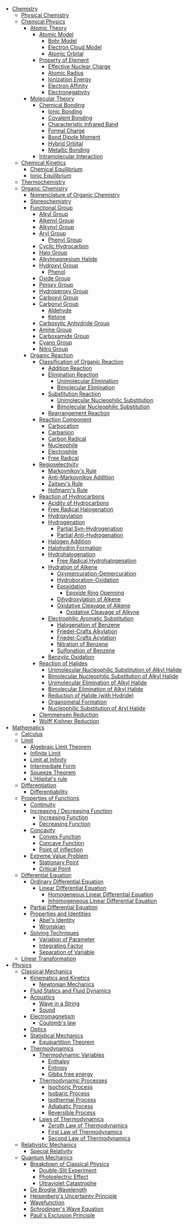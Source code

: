 * [Chemistry]()
  * [Physical Chemistry]()
  * [Chemical Physics]()
    * [Atomic Theory]()
      * [Atomic Model](Chemistry/Physical%20Chemistry/Chemical%20Physics/Atomic%20Theory/Atomic%20Model/Atomic%20Model.md)
        * [Bohr Model](Chemistry/Physical%20Chemistry/Chemical%20Physics/Atomic%20Theory/Atomic%20Model/Bohr%20Model.md)
        * [Electron Cloud Model](Chemistry/Physical%20Chemistry/Chemical%20Physics/Atomic%20Theory/Atomic%20Model/Electron%20Cloud%20Model.md)
        * [Atomic Orbital](Chemistry/Physical%20Chemistry/Chemical%20Physics/Atomic%20Theory/Atomic%20Orbital.md)
      * [Property of Element](Chemistry/Physical%20Chemistry/Chemical%20Physics/Atomic%20Theory/Property%20of%20Element/Property%20of%20Element.md)
        * [Effective Nuclear Charge](Chemistry/Physical%20Chemistry/Chemical%20Physics/Atomic%20Theory/Property%20of%20Element/Effective%20Nuclear%20Charge.md)
        * [Atomic Radius](Chemistry/Physical%20Chemistry/Chemical%20Physics/Atomic%20Theory/Property%20of%20Element/Atomic%20Radius.md)
        * [Ionization Energy](Chemistry/Physical%20Chemistry/Chemical%20Physics/Atomic%20Theory/Property%20of%20Element/Ionization%20Energy.md)
        * [Electron Affinity](Chemistry/Physical%20Chemistry/Chemical%20Physics/Atomic%20Theory/Property%20of%20Element/Electron%20Affinity.md)
        * [Electronegativity](Chemistry/Physical%20Chemistry/Chemical%20Physics/Atomic%20Theory/Property%20of%20Element/Electronegativity.md)
    * [Molecular Theory]()
      * [Chemical Bonding]()
        * [Ionic Bonding](Chemistry/Physical%20Chemistry/Chemical%20Physics/Molecular%20Theory/Chemical%20Bonding/Intramolecular%20Interaction/Ionic%20Bonding.md)
        * [Covalent Bonding](Chemistry/Physical%20Chemistry/Chemical%20Physics/Molecular%20Theory/Chemical%20Bonding/Intramolecular%20Interaction/Covalent%20Bonding/Covalent%20Bonding.md)
        * [Characteristic Infrared Band](Chemistry/Physical%20Chemistry/Chemical%20Physics/Molecular%20Theory/Chemical%20Bonding/Intramolecular%20Interaction/Covalent%20Bonding/Characteristic%20Infrared%20Band.md)
        * [Formal Charge](Chemistry/Physical%20Chemistry/Chemical%20Physics/Molecular%20Theory/Chemical%20Bonding/Intramolecular%20Interaction/Covalent%20Bonding/Formal%20Charge.md)
        * [Bond Dipole Moment](Chemistry/Physical%20Chemistry/Chemical%20Physics/Molecular%20Theory/Chemical%20Bonding/Intramolecular%20Interaction/Covalent%20Bonding/Bond%20Dipole%20Moment.md)
        * [Hybrid Orbital](Chemistry/Physical%20Chemistry/Chemical%20Physics/Molecular%20Theory/Chemical%20Bonding/Intramolecular%20Interaction/Covalent%20Bonding/Hybrid%20Orbital.md)
        * [Metallic Bonding](Chemistry/Physical%20Chemistry/Chemical%20Physics/Molecular%20Theory/Chemical%20Bonding/Intramolecular%20Interaction/Metallic%20Bonding.md)
      * [Intramolecular Interaction](Chemistry/Physical%20Chemistry/Chemical%20Physics/Molecular%20Theory/Chemical%20Bonding/Intramolecular%20Interaction/Intramolecular%20Interaction.md)
  * [Chemical Kinetics]()
    * [Chemical Equilibrium]()
    * [Ionic Equilibrium]()
  * [Thermochemistry]()
  * [Organic Chemistry](../Reference/Organic%20chemistry.md)
    * [Nomenclature of Organic Chemistry](Chemistry/Organic%20Chemistry/Nomenclature%20of%20Organic%20Chemistry/Nomenclature%20of%20Organic%20Chemistry.md)
    * [Stereochemistry]()
    * [Functional Group]()
      * [Alkyl Group](Chemistry/Organic%20Chemistry/Functional%20Group/Alkyl%20Group.md)
      * [Alkenyl Group](Chemistry/Organic%20Chemistry/Functional%20Group/Alkenyl%20Group.md)
      * [Alkynyl Group](Chemistry/Organic%20Chemistry/Functional%20Group/Alkynyl%20Group.md)
      * [Aryl Group](Chemistry/Organic%20Chemistry/Functional%20Group/Aryl%20Group.md)
        * [Phenyl Group](Chemistry/Organic%20Chemistry/Functional%20Group/Phenyl%20Group.md)
      * [Cyclic Hydrocarbon](Chemistry/Organic%20Chemistry/Functional%20Group/Cyclic%20Hydrocarbon.md)
      * [Halo Group](Chemistry/Organic%20Chemistry/Functional%20Group/Halo%20Group.md)
      * [Alkylmagnesium Halide](Chemistry/Organic%20Chemistry/Functional%20Group/Alkylmagnesium%20Halide.md)
      * [Hydroxyl Group](Chemistry/Organic%20Chemistry/Functional%20Group/Hydroxyl%20Group.md)
        * [Phenol](Chemistry/Organic%20Chemistry/Functional%20Group/Phenol.md)
      * [Oxide Group](Chemistry/Organic%20Chemistry/Functional%20Group/Oxide%20Group.md)
      * [Peroxy Group](Chemistry/Organic%20Chemistry/Functional%20Group/Peroxy%20Group.md)
      * [Hydroperoxy Group](Chemistry/Organic%20Chemistry/Functional%20Group/Hydroperoxy%20Group.md)
      * [Carboxyl Group](Chemistry/Organic%20Chemistry/Functional%20Group/Carboxyl%20Group.md)
      * [Carbonyl Group](Chemistry/Organic%20Chemistry/Functional%20Group/Carbonyl%20Group.md)
        * [Aldehyde](Chemistry/Organic%20Chemistry/Functional%20Group/Aldehyde.md)
        * [Ketone](Chemistry/Organic%20Chemistry/Functional%20Group/Ketone.md)
      * [Carboxylic Anhydride Group](Chemistry/Organic%20Chemistry/Functional%20Group/Carboxylic%20Anhydride%20Group.md)
      * [Amine Group](Chemistry/Organic%20Chemistry/Functional%20Group/Amine%20Group.md)
      * [Carboxamide Group](Chemistry/Organic%20Chemistry/Functional%20Group/Carboxamide%20Group.md)
      * [Cyano Group](Chemistry/Organic%20Chemistry/Functional%20Group/Cyano%20Group.md)
      * [Nitro Group](Chemistry/Organic%20Chemistry/Functional%20Group/Nitro%20Group.md)
    * [Organic Reaction](Chemistry/Organic%20Chemistry/Organic%20Reaction/Organic%20Reaction.md)
      * [Classification of Organic Reaction]()
        * [Addition Reaction](Chemistry/Organic%20Chemistry/Organic%20Reaction/Classification%20of%20Organic%20Reaction/Addition%20Reaction.md)
        * [Elimination Reaction](Chemistry/Organic%20Chemistry/Organic%20Reaction/Classification%20of%20Organic%20Reaction/Elimination%20Reaction.md)
          * [Unimolecular Elimination](Chemistry/Organic%20Chemistry/Organic%20Reaction/Classification%20of%20Organic%20Reaction/Unimolecular%20Elimination.md)
          * [Bimolecular Elimination](Chemistry/Organic%20Chemistry/Organic%20Reaction/Classification%20of%20Organic%20Reaction/Bimolecular%20Elimination.md)
        * [Substitution Reaction](Chemistry/Organic%20Chemistry/Organic%20Reaction/Classification%20of%20Organic%20Reaction/Substitution%20Reaction.md)
          * [Unimolecular Nucleophilic Substitution](Chemistry/Organic%20Chemistry/Organic%20Reaction/Classification%20of%20Organic%20Reaction/Unimolecular%20Nucleophilic%20Substitution.md)
          * [Bimolecular Nucleophilic Substitution](Chemistry/Organic%20Chemistry/Organic%20Reaction/Classification%20of%20Organic%20Reaction/Bimolecular%20Nucleophilic%20Substitution.md)
        * [Rearrangement Reaction](Chemistry/Organic%20Chemistry/Organic%20Reaction/Classification%20of%20Organic%20Reaction/Rearrangement%20Reaction.md)
      * [Reaction Component]()
        * [Carbocation](Chemistry/Organic%20Chemistry/Organic%20Reaction/Reaction%20Component/Carbocation.md)
        * [Carbanion](Chemistry/Organic%20Chemistry/Organic%20Reaction/Reaction%20Component/Carbanion.md)
        * [Carbon Radical](Chemistry/Organic%20Chemistry/Organic%20Reaction/Reaction%20Component/Carbon%20Radical.md)
        * [Nucleophile](Chemistry/Organic%20Chemistry/Organic%20Reaction/Reaction%20Component/Nucleophile.md)
        * [Electrophile](Chemistry/Organic%20Chemistry/Organic%20Reaction/Reaction%20Component/Electrophile.md)
        * [Free Radical](Chemistry/Organic%20Chemistry/Organic%20Reaction/Reaction%20Component/Free%20Radical.md)
      * [Regioselectivity]()
        * [Markovnikov's Rule](Chemistry/Organic%20Chemistry/Organic%20Reaction/Regioselectivity/Markovnikov's%20Rule.md)
        * [Anti-Markovnikov Addition](Chemistry/Organic%20Chemistry/Organic%20Reaction/Regioselectivity/Anti-Markovnikov%20Addition.md)
        * [Zaitsev's Rule](Chemistry/Organic%20Chemistry/Organic%20Reaction/Regioselectivity/Zaitsev's%20Rule.md)
        * [Hofmann's Rule](Chemistry/Organic%20Chemistry/Organic%20Reaction/Regioselectivity/Hofmann's%20Rule.md)
      * [Reaction of Hydrocarbons]()
        * [Acidity of Hydrocarbons](Chemistry/Organic%20Chemistry/Organic%20Reaction/Reaction%20of%20Hydrocarbons/Acidity%20of%20Hydrocarbons.md)
        * [Free Radical Halogenation](Chemistry/Organic%20Chemistry/Organic%20Reaction/Reaction%20of%20Hydrocarbons/Free%20Radical%20Halogenation.md)
        * [Hydroxylation](Chemistry/Organic%20Chemistry/Organic%20Reaction/Reaction%20of%20Hydrocarbons/Hydroxylation.md)
        * [Hydrogenation](Chemistry/Organic%20Chemistry/Organic%20Reaction/Reaction%20of%20Hydrocarbons/Hydrogenation.md)
          * [Partial Syn-Hydrogenation](Chemistry/Organic%20Chemistry/Organic%20Reaction/Reaction%20of%20Hydrocarbons/Partial%20Syn-Hydrogenation.md)
          * [Partial Anti-Hydrogenation](Chemistry/Organic%20Chemistry/Organic%20Reaction/Reaction%20of%20Hydrocarbons/Partial%20Anti-Hydrogenation.md)
        * [Halogen Addition](Chemistry/Organic%20Chemistry/Organic%20Reaction/Reaction%20of%20Hydrocarbons/Halogen%20Addition.md)
        * [Halohydrin Formation]()
        * [Hydrohalogenation](Chemistry/Organic%20Chemistry/Organic%20Reaction/Reaction%20of%20Hydrocarbons/Hydrohalogenation.md)
          * [Free Radical Hydrohalogenation](Chemistry/Organic%20Chemistry/Organic%20Reaction/Reaction%20of%20Hydrocarbons/Free%20Radical%20Hydrohalogenation.md)
        * [Hydration of Alkene]()
          * [Oxymercuration-Demercuration]()
          * [Hydroboration-Oxidation]()
          * [Epoxidation]()
            * [Epoxide Ring Openning]()
          * [Dihydroxylation of Alkene]()
          * [Oxidative Cleavage of Alkene]()
            * [Oxidative Cleavage of Alkyne]()
        * [Electrophilic Aromatic Substitution]()
          * [Halogenation of Benzene]()
          * [Friedel-Crafts Alkylation]()
          * [Friedel-Crafts Acylation]()
          * [Nitration of Benzene]()
          * [Sulfonation of Benzene]()
        * [Benzylic Oxidation]()
      * [Reaction of Halides]()
        * [Unimolecular Nucleophilic Substitution of Alkyl Halide](Chemistry/Organic%20Chemistry/Organic%20Reaction/Reaction%20of%20Halides/Unimolecular%20Nucleophilic%20Substitution%20of%20Alkyl%20Halide.md)
        * [Bimolecular Nucleophilic Substitution of Alkyl Halide](Chemistry/Organic%20Chemistry/Organic%20Reaction/Reaction%20of%20Halides/Bimolecular%20Nucleophilic%20Substitution%20of%20Alkyl%20Halide.md)
        * [Unimolecular Elimination of Alkyl Halide]()
        * [Bimolecular Elimination of Alkyl Halide]()
        * [Reduction of Halide (with Hydride)]()
        * [Organometal Formation]()
        * [Nucleophilic Substitution of Aryl Halide]()
      * [Clemmensen Reduction]()
      * [Wolff Kishner Reduction]()
* [Mathematics]()
  * [Calculus]()
  * [Limit](Mathematics/Calculus/Limits/Limit.md)
    * [Algebraic Limit Theorem](Mathematics/Calculus/Limits/Algebraic%20Limit%20Theorem.md)
    * [Infinite Limit](Mathematics/Calculus/Limits/Infinite%20Limit.md)
    * [Limit at Infinity](Mathematics/Calculus/Limits/Limit%20at%20Infinity.md)
    * [Intermediate Form](Mathematics/Calculus/Limits/Intermediate%20Form.md)
    * [Squeeze Theorem](Mathematics/Calculus/Limits/Squeeze%20Theorem.md)
    * [L'Hôpital's rule](Mathematics/Calculus/Limits/L'Hopital's%20rule.md)
  * [Differentiation](Mathematics/Calculus/Differentiation/Differentiation.md)
    * [Differentiability](Mathematics/Calculus/Differentiation/Differentiability.md)
  * [Properties of Functions]()
    * [Continuity](Mathematics/Calculus/Properties%20of%20Functions/Continuity.md)
    * [Increasing / Decreasing Function]()
      * [Increasing Function](Mathematics/Calculus/Properties%20of%20Functions/Increasing%20Function.md)
      * [Decreasing Function](Mathematics/Calculus/Properties%20of%20Functions/Decreasing%20Function.md)
    * [Concavity]()
      * [Convex Function](Mathematics/Calculus/Properties%20of%20Functions/Convex%20Function.md)
      * [Concave Function](Mathematics/Calculus/Properties%20of%20Functions/Concave%20Function.md)
      * [Point of inflection](Mathematics/Calculus/Properties%20of%20Functions/Point%20of%20inflection.md)
    * [Extreme Value Problem](Mathematics/Calculus/Properties%20of%20Functions/Extreme%20Value%20Problem.md)
      * [Stationary Point](Mathematics/Calculus/Properties%20of%20Functions/Stationary%20Point.md)
      * [Critical Point](Mathematics/Calculus/Properties%20of%20Functions/Critical%20Point.md)
  * [Differential Equation](Mathematics/Calculus/Differential%20Equation/Differential%20Equation.md)
    * [Ordinary Differential Equation](Mathematics/Calculus/Differential%20Equation/Ordinary%20Differential%20Equation.md)
      * [Linear Differential Equation](Mathematics/Calculus/Differential%20Equation/Linear%20Differential%20Equation.md)
        * [Homogeneous Linear Differential Equation](Mathematics/Calculus/Differential%20Equation/Homogeneous%20Linear%20Differential%20Equation.md)
        * [Inhomogeneous Linear Differential Equation](Mathematics/Calculus/Differential%20Equation/Inhomogeneous%20Linear%20Differential%20Equation.md)
    * [Partial Differential Equation](Mathematics/Calculus/Differential%20Equation/Partial%20Differential%20Equation.md)
    * [Properties and Identities]()
      * [Abel's Identity](Mathematics/Calculus/Differential%20Equation/Abel's%20Identity.md)
      * [Wronskian](Mathematics/Calculus/Differential%20Equation/Wronskian.md)
    * [Solving Techniques]()
      * [Variation of Parameter](Mathematics/Calculus/Differential%20Equation/Variation%20of%20Parameter.md)
      * [Integrating Factor](Mathematics/Calculus/Differential%20Equation/Integrating%20Factor.md)
      * [Separation of Variable](Mathematics/Calculus/Differential%20Equation/Separation%20of%20Variable.md)
  * [Linear Transformation](Mathematics/Linear%20Transformation.md)
* [Physics]()
  * [Classical Mechanics]()
    * [Kinematics and Kinetics]()
      * [Newtonian Mechanics]()
    * [Fluid Statics and Fluid Dynamics]()
    * [Acoustics]()
      * [Wave in a String]()
      * [Sound]()
    * [Electromagnetism]()
      * [Coulomb's law](Physics/Electromagnetism/Coulomb's%20law.md)
    * [Optics]()
    * [Statistical Mechanics]()
      * [Equipartition Theorem](Physics/Statistical%20Mechanics/Equipartition%20Theorem.md)
    * [Thermodynamics]()
      * [Thermodynamic Variables]()
        * [Enthalpy](Physics/Thermodynamics/Thermodynamic%20Variables/Enthalpy.md)
        * [Entropy](Physics/Thermodynamics/Thermodynamic%20Variables/Entropy.md)
        * [Gibbs free energy](Physics/Thermodynamics/Thermodynamic%20Variables/Gibbs%20free%20energy.md)
      * [Thermodynamic Processes]()
        * [Isochoric Process](Physics/Thermodynamics/Thermodynamic%20Processes/Isochoric%20Process.md)
        * [Isobaric Process](Physics/Thermodynamics/Thermodynamic%20Processes/Isobaric%20Process.md)
        * [Isothermal Process](Physics/Thermodynamics/Thermodynamic%20Processes/Isothermal%20Process.md)
        * [Adiabatic Process](Physics/Thermodynamics/Thermodynamic%20Processes/Adiabatic%20Process.md)
        * [Reversible Process](Physics/Thermodynamics/Thermodynamic%20Processes/Reversible%20Process.md)
      * [Laws of Thermodynamics]()
        * [Zeroth Law of Thermodynamics](Physics/Thermodynamics/Laws%20of%20Thermodynamics/Zeroth%20Law%20of%20Thermodynamics.md)
        * [First Law of Thermodynamics](Physics/Thermodynamics/Laws%20of%20Thermodynamics/First%20Law%20of%20Thermodynamics.md)
        * [Second Law of Thermodynamics](Physics/Thermodynamics/Laws%20of%20Thermodynamics/Second%20Law%20of%20Thermodynamics.md)
  * [Relativistic Mechanics]()
    * [Special Relativity]()
  * [Quantum Mechanics]()
    * [Breakdown of Classical Physics]()
      * [Double-Slit Experiment](Physics/Quantum%20Mechanics/Breakdown%20of%20Classical%20Physics/Double-Slit%20Experiment.md)
      * [Photoelectric Effect](Physics/Quantum%20Mechanics/Breakdown%20of%20Classical%20Physics/Photoelectric%20Effect.md)
      * [Ultraviolet Catastrophe](Physics/Quantum%20Mechanics/Breakdown%20of%20Classical%20Physics/Ultraviolet%20Catastrophe.md)
    * [De Broglie Wavelength](Physics/Quantum%20Mechanics/De%20Broglie%20Wavelength.md)
    * [Heisenberg's Uncertainty Principle](Physics/Quantum%20Mechanics/Heisenberg's%20Uncertainty%20Principle.md)
    * [Wavefunction](Physics/Quantum%20Mechanics/Wavefunction.md)
    * [Schrodinger's Wave Equation](Physics/Quantum%20Mechanics/Schrodinger's%20Wave%20Equation.md)
    * [Pauli's Exclusion Principle](Physics/Quantum%20Mechanics/Pauli's%20Exclusion%20Principle.md)
